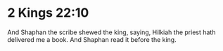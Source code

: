 # 2 Kings 22:10

And Shaphan the scribe shewed the king, saying, Hilkiah the priest hath delivered me a book. And Shaphan read it before the king.